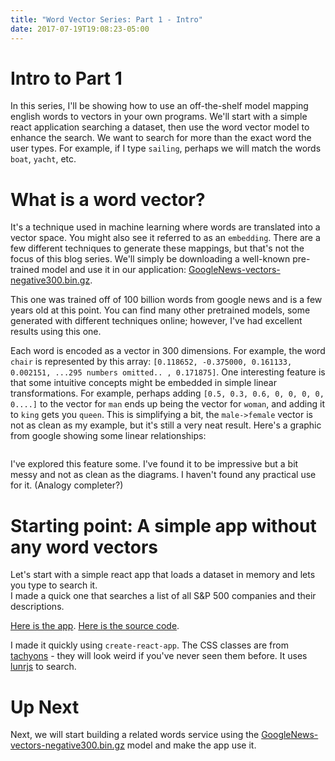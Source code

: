 ```yaml
---
title: "Word Vector Series: Part 1 - Intro"
date: 2017-07-19T19:08:23-05:00
---
```


# Intro to Part 1

In this series, I'll be showing how to use an off-the-shelf model mapping english words to
vectors in your own programs.   We'll start with a simple react application searching a dataset,
then use the word vector model to enhance the search.  We want to search for more than the exact
word the user types.  For example, if I type `sailing`, perhaps we will match the words `boat`, 
`yacht`, etc.

# What is a word vector?

It's a technique used in machine learning where words are translated into a vector space.
You might also see it referred to as an `embedding`.  There are a few different techniques to generate these 
mappings, but that's not the focus of this blog series.  We'll simply be downloading a well-known
pre-trained model and use it in our application: [GoogleNews-vectors-negative300.bin.gz](https://code.google.com/archive/p/word2vec/).

This one was trained off of 100 billion words from google news and is a few years old at this point.
You can find many other pretrained models, some generated with different techniques online;
however, I've had excellent results using this one.

Each word is encoded as a vector in 300 dimensions.  For example, the word `chair` is represented by this array:
`[0.118652, -0.375000, 0.161133, 0.002151, ...295 numbers omitted.. , 0.171875]`.  One interesting feature is
that some intuitive concepts might be embedded in simple linear transformations.  For example, perhaps adding 
`[0.5, 0.3, 0.6, 0, 0, 0, 0, 0....]` to the vector for `man` ends up being the vector for `woman`, and adding it
to `king` gets you `queen`.  This is simplifying a bit, the `male->female` vector is not as clean as my example,
but it's still a very neat result.  Here's a graphic from google showing some linear relationships:

<img data-src="/img/wordvec-linear-relationships.png" width="100%" class="lazyload">

I've explored this feature some.  I've found it to be impressive but a bit messy and not as clean as the diagrams.
I haven't found any practical use for it. (Analogy completer?)

# Starting point: A simple app without any word vectors

Let's start with a simple react app that loads a dataset in memory and lets you type to search it.  
I made a quick one that searches a list of all S&P 500 companies and their descriptions.

[Here is the app](/vector-apps/part1/).
[Here is the source code](https://github.com/mreishus/vector-search-example/tree/02_lunr_search/front-end).

I made it quickly using `create-react-app`.  The CSS classes are from [tachyons](http://tachyons.io/) - they will
look weird if you've never seen them before.  It uses [lunrjs](https://lunrjs.com/) to search.

# Up Next

Next, we will start building a related words service using the [GoogleNews-vectors-negative300.bin.gz](https://code.google.com/archive/p/word2vec/) model and make the app use it.
